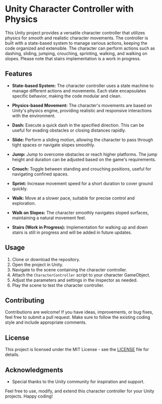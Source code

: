 # Unity Character Controller with Physics

This Unity project provides a versatile character controller that utilizes physics for smooth and realistic character movements. The controller is built with a state-based system to manage various actions, keeping the code organized and extensible. The character can perform actions such as dashing, sliding, jumping, crouching, sprinting, walking, and walking on slopes. Please note that stairs implementation is a work in progress.

## Features

- **State-based System:** The character controller uses a state machine to manage different actions and movements. Each state encapsulates specific behavior, making the code modular and clean.

- **Physics-based Movement:** The character's movements are based on Unity's physics engine, providing realistic and responsive interactions with the environment.

- **Dash:** Execute a quick dash in the specified direction. This can be useful for evading obstacles or closing distances rapidly.

- **Slide:** Perform a sliding motion, allowing the character to pass through tight spaces or navigate slopes smoothly.

- **Jump:** Jump to overcome obstacles or reach higher platforms. The jump height and duration can be adjusted based on the game's requirements.

- **Crouch:** Toggle between standing and crouching positions, useful for navigating confined spaces.

- **Sprint:** Increase movement speed for a short duration to cover ground quickly.

- **Walk:** Move at a slower pace, suitable for precise control and exploration.

- **Walk on Slopes:** The character smoothly navigates sloped surfaces, maintaining a natural movement feel.

- **Stairs (Work in Progress):** Implementation for walking up and down stairs is still in progress and will be added in future updates.

## Usage

1. Clone or download the repository.
2. Open the project in Unity.
3. Navigate to the scene containing the character controller.
4. Attach the `CharacterController` script to your character GameObject.
5. Adjust the parameters and settings in the inspector as needed.
6. Play the scene to test the character controller.

## Contributing

Contributions are welcome! If you have ideas, improvements, or bug fixes, feel free to submit a pull request. Make sure to follow the existing coding style and include appropriate comments.

## License

This project is licensed under the MIT License - see the [LICENSE](LICENSE) file for details.

## Acknowledgments

- Special thanks to the Unity community for inspiration and support.

Feel free to use, modify, and extend this character controller for your Unity projects. Happy coding!
